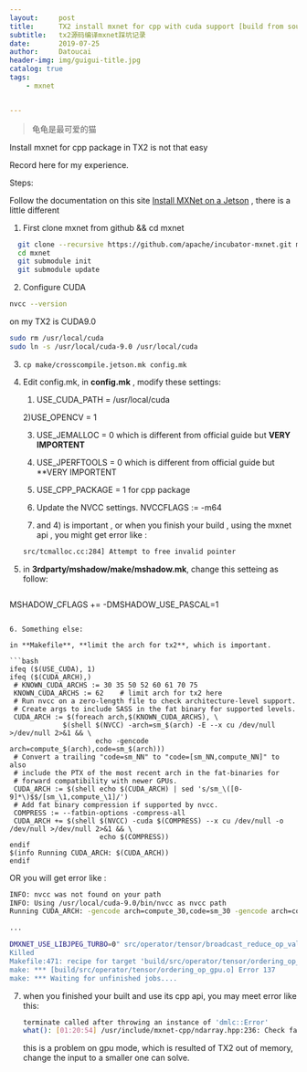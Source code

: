 ```yaml
---
layout:     post
title:      TX2 install mxnet for cpp with cuda support [build from source]
subtitle:   tx2源码编译mxnet踩坑记录
date:       2019-07-25
author:     Datoucai
header-img: img/guigui-title.jpg
catalog: true
tags:
    - mxnet


---
```


> 龟龟是最可爱的猫



Install mxnet for cpp package in TX2 is not that easy

Record here for my experience.

Steps:

Follow the documentation on this site [Install MXNet on a Jetson](http://mxnet.incubator.apache.org/versions/master/install/install-jetson.html) , there is a little  different

1. First clone mxnet from github && cd mxnet

```bash
  git clone --recursive https://github.com/apache/incubator-mxnet.git mxnet
  cd mxnet
  git submodule init
  git submodule update
```
2. Configure CUDA

```bash
nvcc --version
```

on my TX2 is CUDA9.0

```bash
sudo rm /usr/local/cuda
sudo ln -s /usr/local/cuda-9.0 /usr/local/cuda
```

3. ```ba
   cp make/crosscompile.jetson.mk config.mk
   ```

4. Edit config.mk, in **config.mk** , modify these settings:

   1) USE_CUDA_PATH = /usr/local/cuda

   2)USE_OPENCV = 1

   3) USE_JEMALLOC = 0 which is different from official guide but **VERY IMPORTENT**

   4) USE_JPERFTOOLS = 0 which is different from official guide but **VERY IMPORTENT

   5) USE_CPP_PACKAGE = 1 for cpp package

   6) Update the NVCC settings. NVCCFLAGS := -m64

   3) and 4) is important , or when you finish your build , using the mxnet api , you might get error like :

   ```bash
   src/tcmalloc.cc:284] Attempt to free invalid pointer
   ```

   

5. in **3rdparty/mshadow/make/mshadow.mk**, change this setteing as follow:

   ```bash
MSHADOW_CFLAGS += -DMSHADOW_USE_PASCAL=1
   ```
   
6. Something else:
   
   in **Makefile**, **limit the arch for tx2**, which is important. 
   
   ```bash
   ifeq ($(USE_CUDA), 1)
   ifeq ($(CUDA_ARCH),)
   	# KNOWN_CUDA_ARCHS := 30 35 50 52 60 61 70 75 
   	KNOWN_CUDA_ARCHS := 62    # limit arch for tx2 here
   	# Run nvcc on a zero-length file to check architecture-level support.
   	# Create args to include SASS in the fat binary for supported levels.
   	CUDA_ARCH := $(foreach arch,$(KNOWN_CUDA_ARCHS), \
   				$(shell $(NVCC) -arch=sm_$(arch) -E --x cu /dev/null >/dev/null 2>&1 && \
   						echo -gencode arch=compute_$(arch),code=sm_$(arch)))
   	# Convert a trailing "code=sm_NN" to "code=[sm_NN,compute_NN]" to also
   	# include the PTX of the most recent arch in the fat-binaries for
   	# forward compatibility with newer GPUs.
   	CUDA_ARCH := $(shell echo $(CUDA_ARCH) | sed 's/sm_\([0-9]*\)$$/[sm_\1,compute_\1]/')
   	# Add fat binary compression if supported by nvcc.
   	COMPRESS := --fatbin-options -compress-all
   	CUDA_ARCH += $(shell $(NVCC) -cuda $(COMPRESS) --x cu /dev/null -o /dev/null >/dev/null 2>&1 && \
   						 echo $(COMPRESS))
   endif
   $(info Running CUDA_ARCH: $(CUDA_ARCH))
   endif
   ```
   
   
   
   OR you will get error like :
   
   ```bash
   INFO: nvcc was not found on your path
   INFO: Using /usr/local/cuda-9.0/bin/nvcc as nvcc path
   Running CUDA_ARCH: -gencode arch=compute_30,code=sm_30 -gencode arch=compute_35,code=sm_35 -gencode arch=compute_50,code=sm_50 -gencode arch=compute_52,code=sm_52 -gencode arch=compute_60,code=sm_60 -gencode arch=compute_61,code=sm_61 -gencode arch=compute_70,code=[sm_70,compute_70] --fatbin-options -compress-all
   
   ...
   
   DMXNET_USE_LIBJPEG_TURBO=0" src/operator/tensor/broadcast_reduce_op_value.cu
   Killed
   Makefile:471: recipe for target 'build/src/operator/tensor/ordering_op_gpu.o' failed
   make: *** [build/src/operator/tensor/ordering_op_gpu.o] Error 137
   make: *** Waiting for unfinished jobs....
   ```
   
   7. when you finished your built and use its cpp api, you may meet error like this:
   
      ```bash
      terminate called after throwing an instance of 'dmlc::Error'
      what(): [01:20:54] /usr/include/mxnet-cpp/ndarray.hpp:236: Check failed: MXNDArrayWaitToRead(blob_ptr_->handle_) == 0 (-1 vs. 0)
      ```
   
      
   
      this is a problem on gpu mode, which is resulted of TX2 out of memory, change the input to a smaller one can solve.
   
   